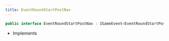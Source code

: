 ```yaml
---
title: EventRoundStartPostNav
---
```


```csharp
public interface EventRoundStartPostNav : IGameEvent<EventRoundStartPostNav>
```

- Implements

